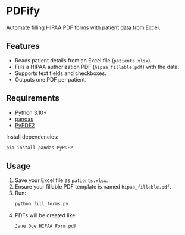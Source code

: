 # PDFify

Automate filling HIPAA PDF forms with patient data from Excel.

## Features
- Reads patient details from an Excel file (`patients.xlsx`).
- Fills a HIPAA authorization PDF (`hipaa_fillable.pdf`) with the data.
- Supports text fields and checkboxes.
- Outputs one PDF per patient.

## Requirements
- Python 3.10+
- [pandas](https://pandas.pydata.org/)
- [PyPDF2](https://pypdf2.readthedocs.io/)

Install dependencies:
```bash
pip install pandas PyPDF2
```

## Usage
1. Save your Excel file as `patients.xlsx`.
2. Ensure your fillable PDF template is named `hipaa_fillable.pdf`.
3. Run:
   ```bash
   python fill_forms.py
   ```
4. PDFs will be created like:
   ```
   Jane Doe HIPAA Form.pdf
   ```
